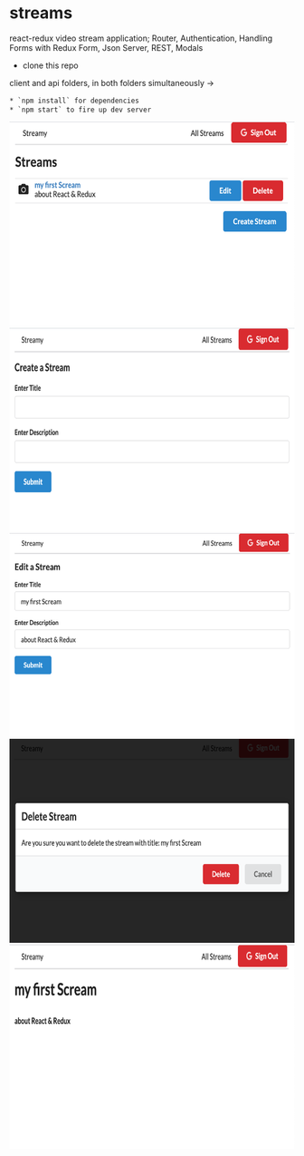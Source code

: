 # streams
react-redux video stream application; Router, Authentication,  Handling Forms with Redux Form, Json Server, REST, Modals

* clone this repo

client and api folders, in both folders simultaneously ->

    * `npm install` for dependencies
    * `npm start` to fire up dev server

<center>
<img src="app-photos/list.png" height="360" >
<img src="app-photos/create it.png" height="360" >
<img src="app-photos/edit.png" height="360" >
<img src="app-photos/delete it.png" height="360" >
<img src="app-photos/show.png" height="360" >
</center>
